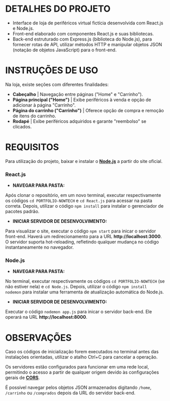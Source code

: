 # DETALHES DO PROJETO
- Interface de loja de periféricos virtual fictícia desenvolvida com React.js e Node.js.
- Front-end elaborado com componentes React.js e suas bibliotecas.
- Back-end estruturado com Express.js (biblioteca do Node.js), para fornecer rotas de API, utilizar métodos HTTP e manipular objetos JSON (notação de objetos JavaScript) para o front-end.



# INSTRUÇÕES DE USO
Na loja, existe seções com diferentes finalidades:
- **Cabeçalho** | Navegação entre páginas ("Home" e "Carrinho").
- **Página principal ("Home")** | Exibe periféricos à venda e opção de adicionar à página "Carrinho".
- **Página do carrinho ("Carrinho")** | Oferece opção de compra e remoção de itens do carrinho.
- **Rodapé** | Exibe periféricos adquiridos e garante "reembolso" se clicados. 



# REQUISITOS
Para utilização do projeto, baixar e instalar o **[Node.js](https://nodejs.org/en)** a partir do site oficial.

### React.js

- **NAVEGAR PARA PASTA:**

Após clonar o repositório, em um novo terminal, executar respectivamente os códigos `cd PORTFOLIO-NOWTECH` e `cd React.js` para acessar na pasta correta. Depois, utilizar o código `npm install` para instalar o gerenciador de pacotes padrão.

- **INICIAR SERVIDOR DE DESENVOLVIMENTO:**

Para visualizar o site, executar o código `npm start` para inicar o servidor front-end. Haverá um redirecionamento para a URL **http://localhost:3000**. O servidor suporta hot-reloading, refletindo qualquer mudança no código instantaneamente no navegador.


### Node.js

- **NAVEGAR PARA PASTA:**

No terminal, executar respectivamente os códigos `cd PORTFOLIO-NOWTECH` (se não estiver nela) e `cd Node.js`. Depois, utilizar o código `npm install nodemon` para instalar uma ferramenta de atualização automática do Node.js.

- **INICIAR SERVIDOR DE DESENVOLVIMENTO:**
  
Executar o código `nodemon app.js` para inicar o servidor back-end. Ele operará na URL **http://localhost:8000**.



# OBSERVAÇÕES
Caso os códigos de inicialização forem executados no terminal antes das instalações orientadas, utilizar o atalho Ctrl+C para cancelar a operação.

Os servidores estão configurados para funcionar em uma rede local, permitindo o acesso a partir de qualquer origem devido às configurações gerais de **[CORS](<https://aws.amazon.com/pt/what-is/cross-origin-resource-sharing/#:~:text=Cross-origin%20resource%20sharing%20(CORS,resources%20in%20a%20different%20domain.>)**.
  
É possível navegar pelos objetos JSON armazenados digitando `/home`, `/carrinho` ou `/comprados` depois da URL do servidor back-end.
